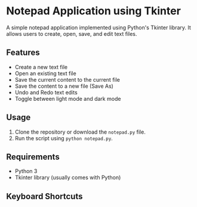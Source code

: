 # Notepad Application using Tkinter

A simple notepad application implemented using Python's Tkinter library. It allows users to create, open, save, and edit text files.

## Features

- Create a new text file
- Open an existing text file
- Save the current content to the current file
- Save the content to a new file (Save As)
- Undo and Redo text edits
- Toggle between light mode and dark mode

## Usage

1. Clone the repository or download the `notepad.py` file.
2. Run the script using `python notepad.py`.

## Requirements

- Python 3
- Tkinter library (usually comes with Python)

## Keyboard Shortcuts

